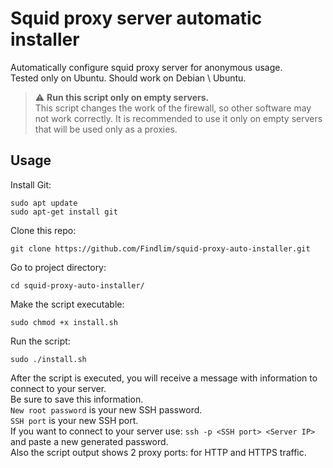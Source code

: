 # Squid proxy server automatic installer
Automatically configure squid proxy server for anonymous usage.  
Tested only on Ubuntu. Should work on Debian \ Ubuntu.  

> ⚠️ **Run this script only on empty servers.**  
This script changes the work of the firewall, so other software may not work correctly. It is recommended to use it only on empty servers that will be used only as a proxies.

## Usage
Install Git:  
```
sudo apt update
sudo apt-get install git
```
Clone this repo:  
```
git clone https://github.com/Findlim/squid-proxy-auto-installer.git
```  
Go to project directory:  
```
cd squid-proxy-auto-installer/
```  
Make the script executable:  
```
sudo chmod +x install.sh
```  
Run the script:  
```
sudo ./install.sh
```  
After the script is executed, you will receive a message with information to connect to your server.  
Be sure to save this information.  
`New root password` is your new SSH password.  
`SSH port` is your new SSH port.  
If you want to connect to your server use: `ssh -p <SSH port> <Server IP>` and paste a new generated password.  
Also the script output shows 2 proxy ports: for HTTP and HTTPS traffic.  
